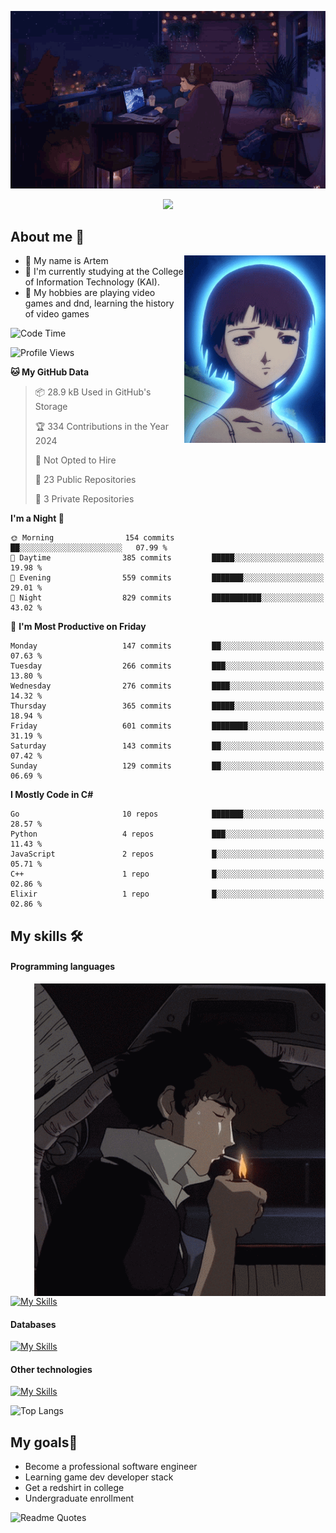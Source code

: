 <div align="center">
  <p>
    <img src="assets/lo-fi.gif">
  </p>
  <p>
    <img src="https://readme-typing-svg.herokuapp.com?color=%2336BCF7&lines=Welcome-to-my-profile&center=true&width=380&height=50&duration=4000&pause=1000">
  </p>
</div>

<div>
  <h2>About me 🚀</h2>
   <div align="center">
    <img src="assets/lain2.gif" align="right" height="300px">
  </div>
  <ul>
    <li>👨 My name is Artem</li>
    <li>🌱 I'm currently studying at the College of Information Technology (KAI).</li>
    <li>👾 My hobbies are playing video games and dnd, learning the history of video games </li>
  </ul>
</div>


<!--START_SECTION:waka-->
![Code Time](http://img.shields.io/badge/Code%20Time-238%20hrs%2017%20mins-blue)

![Profile Views](http://img.shields.io/badge/Profile%20Views-6-blue)

**🐱 My GitHub Data** 

> 📦 28.9 kB Used in GitHub's Storage 
 > 
> 🏆 334 Contributions in the Year 2024
 > 
> 🚫 Not Opted to Hire
 > 
> 📜 23 Public Repositories 
 > 
> 🔑 3 Private Repositories 
 > 
**I'm a Night 🦉** 

```text
🌞 Morning                154 commits         ██░░░░░░░░░░░░░░░░░░░░░░░   07.99 % 
🌆 Daytime                385 commits         █████░░░░░░░░░░░░░░░░░░░░   19.98 % 
🌃 Evening                559 commits         ███████░░░░░░░░░░░░░░░░░░   29.01 % 
🌙 Night                  829 commits         ███████████░░░░░░░░░░░░░░   43.02 % 
```
📅 **I'm Most Productive on Friday** 

```text
Monday                   147 commits         ██░░░░░░░░░░░░░░░░░░░░░░░   07.63 % 
Tuesday                  266 commits         ███░░░░░░░░░░░░░░░░░░░░░░   13.80 % 
Wednesday                276 commits         ████░░░░░░░░░░░░░░░░░░░░░   14.32 % 
Thursday                 365 commits         █████░░░░░░░░░░░░░░░░░░░░   18.94 % 
Friday                   601 commits         ████████░░░░░░░░░░░░░░░░░   31.19 % 
Saturday                 143 commits         ██░░░░░░░░░░░░░░░░░░░░░░░   07.42 % 
Sunday                   129 commits         ██░░░░░░░░░░░░░░░░░░░░░░░   06.69 % 
```


**I Mostly Code in C#** 

```text
Go                       10 repos            ███████░░░░░░░░░░░░░░░░░░   28.57 % 
Python                   4 repos             ███░░░░░░░░░░░░░░░░░░░░░░   11.43 % 
JavaScript               2 repos             █░░░░░░░░░░░░░░░░░░░░░░░░   05.71 % 
C++                      1 repo              █░░░░░░░░░░░░░░░░░░░░░░░░   02.86 % 
Elixir                   1 repo              █░░░░░░░░░░░░░░░░░░░░░░░░   02.86 % 
```




<!--END_SECTION:waka-->

## My skills 🛠️
#### Programming languages
<div align="center">
  <img src="assets/bebop_smoke.gif" align="right" height="500px">
</div>


[![My Skills](https://skillicons.dev/icons?i=go,cs,python)](https://skillicons.dev)
#### Databases
[![My Skills](https://skillicons.dev/icons?i=mysql,mongodb,postgres)](https://skillicons.dev)
#### Other technologies
[![My Skills](https://skillicons.dev/icons?i=unity,docker,git,wasm,githubactions,kafka)](https://skillicons.dev)

![Top Langs](https://github-readme-stats.vercel.app/api/top-langs/?username=nifle3&layout=compact&theme=nord)


## My goals🚀
- Become a professional software engineer
- Learning game dev developer stack
- Get a redshirt in college
- Undergraduate enrollment

![Readme Quotes](https://quotes-github-readme.vercel.app/api?type=horizontal&theme=nord) 
